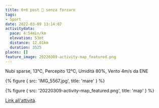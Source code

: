 ```yaml
---
title: 6+6 post 💉 senza forzare
tags:
- Sport
date: 2022-03-09 13:14:07
activitydata:
  pace: 4:54min/km
  elevation: 53mt
  distance: 12.01km
  duration: 3525
places: []
feature_image: 20220309-activity-map_featured.png
---
```


Nubi sparse, 13°C, Percepito 12°C, Umidità 80%, Vento 4m/s da ENE

<!--more-->

{% figure { src: 'IMG_5567.jpg', title: 'mare' } %}

{% figure { src: '20220309-activity-map_featured.png', title: 'map' } %}

[Link all'attività](https://strava.com/activities/6797159167).